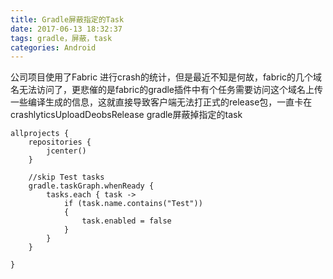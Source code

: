 ```yaml
---
title: Gradle屏蔽指定的Task
date: 2017-06-13 18:32:37
tags: gradle，屏蔽，task
categories: Android
---
```

公司项目使用了Fabric 进行crash的统计，但是最近不知是何故，fabric的几个域名无法访问了，更悲催的是fabric的gradle插件中有个任务需要访问这个域名上传一些编译生成的信息，这就直接导致客户端无法打正式的release包，一直卡在crashlyticsUploadDeobsRelease 
gradle屏蔽掉指定的task
```
allprojects {
    repositories {
        jcenter()
    }

    //skip Test tasks
    gradle.taskGraph.whenReady {
        tasks.each { task ->
            if (task.name.contains("Test"))
            {
                task.enabled = false
            }
        }
    }

}
```